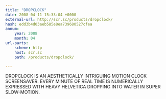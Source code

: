 ```yaml
---
title: "DROPCLOCK"
date: 2008-04-11 15:33:04 +0000
external-url: http://scr.sc/products/dropclock/
hash: edd3b4d03aeb585e8ea739680527cfea
annum:
    year: 2008
    month: 04
url-parts:
    scheme: http
    host: scr.sc
    path: /products/dropclock/

---
```


DROPCLOCK IS AN AESTHETICALLY INTRIGUING MOTION CLOCK SCREENSAVER. EVERY MINUTE OF REAL TIME IS NUMERICALLY EXPRESSED WITH HEAVY HELVETICA DROPPING INTO WATER IN SUPER SLOW-MOTION.
